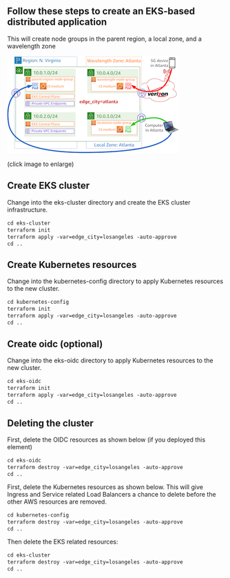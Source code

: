 ## Follow these steps to create an EKS-based distributed application

This will create node groups in the parent region, a local zone, and a wavelength zone

[![Overview](figure-1-small.png)](figure-1.png)

(click image to enlarge)

## Create EKS cluster

Change into the eks-cluster directory and create the EKS cluster infrastructure.

```
cd eks-cluster
terraform init
terraform apply -var=edge_city=losangeles -auto-approve
cd ..
```

## Create Kubernetes resources

Change into the kubernetes-config directory to apply Kubernetes resources to the new cluster.

```
cd kubernetes-config
terraform init
terraform apply -var=edge_city=losangeles -auto-approve
cd ..
```

## Create oidc (optional)

Change into the eks-oidc directory to apply Kubernetes resources to the new cluster.

```
cd eks-oidc
terraform init
terraform apply -var=edge_city=losangeles -auto-approve
cd ..
```

## Deleting the cluster

First, delete the OIDC resources as shown below (if you deployed this element)

```
cd eks-oidc
terraform destroy -var=edge_city=losangeles -auto-approve
cd ..
```

First, delete the Kubernetes resources as shown below. This will give Ingress and Service related Load Balancers a chance to delete before the other AWS resources are removed.

```
cd kubernetes-config
terraform destroy -var=edge_city=losangeles -auto-approve
cd ..
```

Then delete the EKS related resources:

```
cd eks-cluster
terraform destroy -var=edge_city=losangeles -auto-approve
cd ..
```
